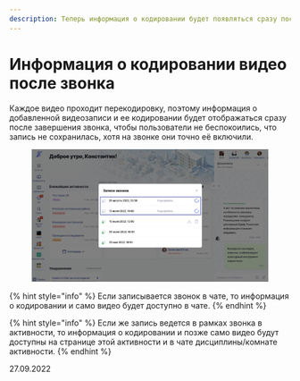 ```yaml
---
description: Теперь информация о кодировании будет появляться сразу после завершения звонка
---
```


# Информация о кодировании видео после звонка

Каждое видео проходит перекодировку, поэтому информация о добавленной видеозаписи и ее кодировании будет отображаться сразу после завершения звонка, чтобы пользователи не беспокоились, что запись не сохранилась, хотя на звонке они точно её включили.

<figure><img src="../../.gitbook/assets/image (222).png" alt=""><figcaption></figcaption></figure>

{% hint style="info" %}
Если записывается звонок в чате, то информация о кодировании и само видео будет доступно в чате.
{% endhint %}

{% hint style="info" %}
Если же запись ведется в рамках звонка в активности, то информация о кодировании и позже само видео будут доступны на странице этой активности и в чате дисциплины/комнате активности.
{% endhint %}

27.09.2022
